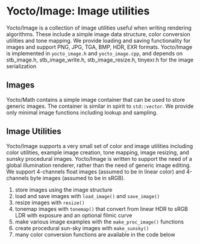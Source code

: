 # Yocto/Image: Image utilities

Yocto/Image is a collection of image utilities useful when writing rendering
algorithms. These include a simple image data structure, color conversion
utilities and tone mapping. We provide loading and saving functionality for
images and support PNG, JPG, TGA, BMP, HDR, EXR formats.
Yocto/Image is implemented in `yocto_image.h` and `yocto_image.cpp`, and
depends on stb_image.h, stb_image_write.h, stb_image_resize.h,
tinyexr.h for the image serialization

## Images

Yocto/Math contains a simple image container that can be used to store
generic images. The container is similar in spirit to `std::vector`.
We provide only minimal image functions including lookup and sampling.

## Image Utilities

Yocto/Image supports a very small set of color and image utilities including
color utilities, example image creation, tone mapping, image resizing, and
sunsky procedural images. Yocto/Image is written to support the need of a
global illumination renderer, rather than the need of generic image editing.
We support 4-channels float images (assumed to be in linear color) and
4-channels byte images (assumed to be in sRGB).

1. store images using the image<T> structure
2. load and save images with `load_image()` and `save_image()`
3. resize images with `resize()`
4. tonemap images with `tonemap()` that convert from linear HDR to
   sRGB LDR with exposure and an optional filmic curve
5. make various image examples with the `make_proc_image()` functions
6. create procedural sun-sky images with `make_sunsky()`
7. many color conversion functions are available in the code below
